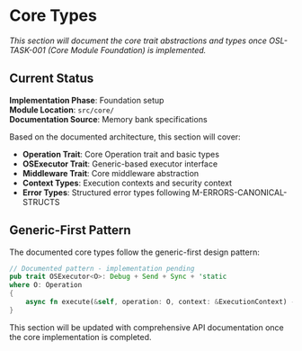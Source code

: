 # Core Types

*This section will document the core trait abstractions and types once OSL-TASK-001 (Core Module Foundation) is implemented.*

## Current Status
**Implementation Phase**: Foundation setup  
**Module Location**: `src/core/`  
**Documentation Source**: Memory bank specifications

Based on the documented architecture, this section will cover:

- **Operation Trait**: Core Operation trait and basic types
- **OSExecutor Trait**: Generic-based executor interface  
- **Middleware Trait**: Core middleware abstraction
- **Context Types**: Execution contexts and security context
- **Error Types**: Structured error types following M-ERRORS-CANONICAL-STRUCTS

## Generic-First Pattern
The documented core types follow the generic-first design pattern:

```rust
// Documented pattern - implementation pending
pub trait OSExecutor<O>: Debug + Send + Sync + 'static 
where O: Operation
{
    async fn execute(&self, operation: O, context: &ExecutionContext) -> OSResult<ExecutionResult>;
}
```

This section will be updated with comprehensive API documentation once the core implementation is completed.
